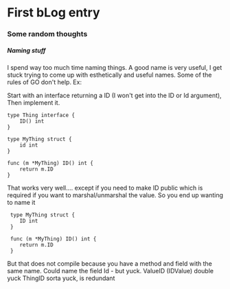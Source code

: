 # First bLog entry


### Some random thoughts

##### Naming stuff
I spend way too much time naming things.  A good name is very useful, I get
stuck trying to come up with esthetically and useful names.  Some of the rules of GO don't help.
Ex:

Start with an interface returning a ID (I won't get into the ID or Id argument),
Then implement it.

```
type Thing interface {
	ID() int
}

type MyThing struct {
	id int
}

func (m *MyThing) ID() int {
	return m.ID
}
```

That works very well.... except if you need to make ID public which is required if you 
want to marshal/unmarshal the value.  So you end up wanting to name it 
```
 type MyThing struct {
 	ID int
 }
 
 func (m *MyThing) ID() int {
 	return m.ID
 }
```
But that does not compile because you have a method and field with the same name.
Could name the field Id - but yuck.
ValueID (IDValue) double yuck
ThingID sorta yuck, is redundant   
